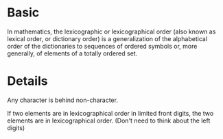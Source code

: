 # Basic

In mathematics, the lexicographic or lexicographical order (also known as lexical order, or dictionary order) is a generalization of the alphabetical order of the dictionaries to sequences of ordered symbols or, more generally, of elements of a totally ordered set.

# Details

Any character is behind non-character.

If two elements are in lexicographical order in limited front digits, the two elements are in lexicographical order. (Don't need to think about the left digits)
